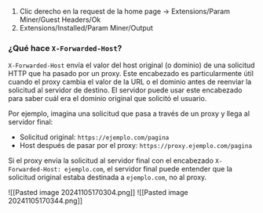 1. Clic derecho en la request de la home page -> Extensions/Param Miner/Guest Headers/Ok
2. Extensions/Installed/Param Miner/Output

### ¿Qué hace `X-Forwarded-Host`?

`X-Forwarded-Host` envía el valor del host original (o dominio) de una solicitud HTTP que ha pasado por un proxy. Este encabezado es particularmente útil cuando el proxy cambia el valor de la URL o el dominio antes de reenviar la solicitud al servidor de destino. El servidor puede usar este encabezado para saber cuál era el dominio original que solicitó el usuario.

Por ejemplo, imagina una solicitud que pasa a través de un proxy y llega al servidor final:
- Solicitud original: `https://ejemplo.com/pagina`
- Host después de pasar por el proxy: `https://proxy.ejemplo.com/pagina`

Si el proxy envía la solicitud al servidor final con el encabezado `X-Forwarded-Host: ejemplo.com`, el servidor final puede entender que la solicitud original estaba destinada a `ejemplo.com`, no al proxy.

![[Pasted image 20241105170304.png]]
![[Pasted image 20241105170344.png]]
